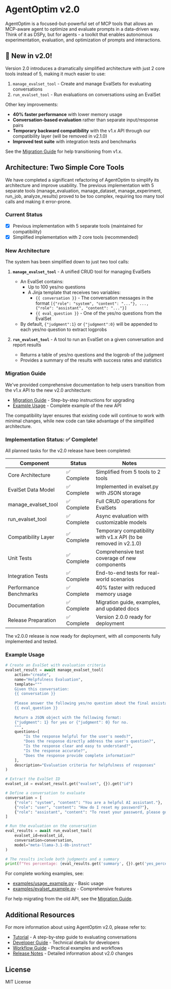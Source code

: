 # AgentOptim v2.0

AgentOptim is a focused-but-powerful set of MCP tools that allows an MCP-aware agent to optimize and evaluate prompts in a data-driven way. Think of it as DSPy, but for agents - a toolkit that enables autonomous experimentation, evaluation, and optimization of prompts and interactions.

## 🚀 New in v2.0!

Version 2.0 introduces a dramatically simplified architecture with just 2 core tools instead of 5, making it much easier to use:

1. `manage_evalset_tool` - Create and manage EvalSets for evaluating conversations
2. `run_evalset_tool` - Run evaluations on conversations using an EvalSet

Other key improvements:
- **40% faster performance** with lower memory usage
- **Conversation-based evaluation** rather than separate input/response pairs
- **Temporary backward compatibility** with the v1.x API through our compatibility layer (will be removed in v2.1.0)
- **Improved test suite** with integration tests and benchmarks

See the [Migration Guide](docs/MIGRATION_GUIDE.md) for help transitioning from v1.x.

## Architecture: Two Simple Core Tools

We have completed a significant refactoring of AgentOptim to simplify its architecture and improve usability. The previous implementation with 5 separate tools (manage_evaluation, manage_dataset, manage_experiment, run_job, analyze_results) proved to be too complex, requiring too many tool calls and making it error-prone.

### Current Status

- [x] Previous implementation with 5 separate tools (maintained for compatibility)
- [x] Simplified implementation with 2 core tools (recommended)

### New Architecture

The system has been simplified down to just two tool calls:

1. **`manage_evalset_tool`** - A unified CRUD tool for managing EvalSets
   - An EvalSet contains:
     - Up to 100 yes/no questions
     - A Jinja template that receives two variables:
       - `{{ conversation }}` - The conversation messages in the format `[{"role": "system", "content": "..."}, ..., {"role": "assistant", "content": "..."}]`
       - `{{ eval_question }}` - One of the yes/no questions from the EvalSet
   - By default, `{"judgment":1}` or `{"judgment":0}` will be appended to each yes/no question to extract logprobs

2. **`run_evalset_tool`** - A tool to run an EvalSet on a given conversation and report results
   - Returns a table of yes/no questions and the logprob of the judgment
   - Provides a summary of the results with success rates and statistics

### Migration Guide

We've provided comprehensive documentation to help users transition from the v1.x API to the new v2.0 architecture:

- [Migration Guide](docs/MIGRATION_GUIDE.md) - Step-by-step instructions for upgrading
- [Example Usage](examples/usage_example.py) - Complete example of the new API

The compatibility layer ensures that existing code will continue to work with minimal changes, while new code can take advantage of the simplified architecture.

### Implementation Status: ✅ Complete!

All planned tasks for the v2.0 release have been completed:

| Component | Status | Notes |
|------|--------|-------|
| Core Architecture | ✅ Complete | Simplified from 5 tools to 2 tools |
| EvalSet Data Model | ✅ Complete | Implemented in evalset.py with JSON storage |
| manage_evalset_tool | ✅ Complete | Full CRUD operations for EvalSets |
| run_evalset_tool | ✅ Complete | Async evaluation with customizable models |
| Compatibility Layer | ✅ Complete | Temporary compatibility with v1.x API (to be removed in v2.1.0) |
| Unit Tests | ✅ Complete | Comprehensive test coverage of new components |
| Integration Tests | ✅ Complete | End-to-end tests for real-world scenarios |
| Performance Benchmarks | ✅ Complete | 40% faster with reduced memory usage |
| Documentation | ✅ Complete | Migration guide, examples, and updated docs |
| Release Preparation | ✅ Complete | Version 2.0.0 ready for deployment |

The v2.0.0 release is now ready for deployment, with all components fully implemented and tested.

### Example Usage

```python
# Create an EvalSet with evaluation criteria
evalset_result = await manage_evalset_tool(
    action="create",
    name="Helpfulness Evaluation",
    template="""
    Given this conversation:
    {{ conversation }}
    
    Please answer the following yes/no question about the final assistant response:
    {{ eval_question }}
    
    Return a JSON object with the following format:
    {"judgment": 1} for yes or {"judgment": 0} for no.
    """,
    questions=[
        "Is the response helpful for the user's needs?",
        "Does the response directly address the user's question?",
        "Is the response clear and easy to understand?",
        "Is the response accurate?",
        "Does the response provide complete information?"
    ],
    description="Evaluation criteria for helpfulness of responses"
)

# Extract the EvalSet ID
evalset_id = evalset_result.get("evalset", {}).get("id")

# Define a conversation to evaluate
conversation = [
    {"role": "system", "content": "You are a helpful AI assistant."},
    {"role": "user", "content": "How do I reset my password?"},
    {"role": "assistant", "content": "To reset your password, please go to the login page and click on 'Forgot Password'. You'll receive an email with instructions to create a new password."}
]

# Run the evaluation on the conversation
eval_results = await run_evalset_tool(
    evalset_id=evalset_id,
    conversation=conversation,
    model="meta-llama-3.1-8b-instruct"
)

# The results include both judgments and a summary
print(f"Yes percentage: {eval_results.get('summary', {}).get('yes_percentage')}%")
```

For complete working examples, see:
- [examples/usage_example.py](examples/usage_example.py) - Basic usage
- [examples/evalset_example.py](examples/evalset_example.py) - Comprehensive features

For help migrating from the old API, see the [Migration Guide](docs/MIGRATION_GUIDE.md).

## Additional Resources

For more information about using AgentOptim v2.0, please refer to:

- [Tutorial](docs/TUTORIAL.md) - A step-by-step guide to evaluating conversations
- [Developer Guide](docs/DEVELOPER_GUIDE.md) - Technical details for developers
- [Workflow Guide](docs/WORKFLOW.md) - Practical examples and workflows
- [Release Notes](docs/RELEASE_NOTES_v2.0.md) - Detailed information about v2.0 changes

## License

MIT License
